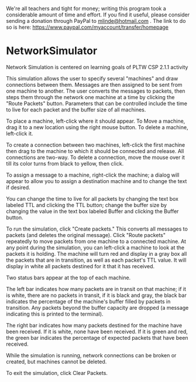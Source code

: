 We're all teachers and tight for money; writing this program took a considerable amount of time and effort. If you find it useful, please consider sending a donation through PayPal to mlinde@hotmail.com . The link to do so is here: https://www.paypal.com/myaccount/transfer/homepage

# NetworkSimulator
Network Simulation is centered on learning goals of PLTW CSP 2.1.1 activity

This simulation allows the user to specify several "machines" and draw connections between them. Messages are then assigned to be sent from one machine to another. The user converts the messages to packets, then steps them through the network one machine at a time by clicking the "Route Packets" button. Parameters that can be controlled include the time to live for each packet and the buffer size of all machines.

To place a machine, left-click where it should appear. To Move a machine, drag it to a new location using the right mouse button. To delete a machine, left-click it.

To create a connection between two machines, left-click the first machine then drag to the machine to which it should be connected and release. All connections are two-way. To delete a connection, move the mouse over it till its color turns from black to yellow, then click.

To assign a message to a machine, right-click the machine; a dialog will appear to allow you to assign a destination machine and to change the text if desired. 

You can change the time to live for all packets by changing the text box labeled TTL and clicking the TTL button; change the buffer size by changing the value in the text box labeled Buffer and clicking the Buffer button.

To run the simulation, click "Create packets." This converts all messages to packets (and deletes the original message). Click "Route packets" repeatedly to move packets from one machine to a connected machine. At any point during the simulation, you can left-click a machine to look at the packets it is holding. The machine will turn red and display in a gray box all the packets that are in transition, as well as each packet's TTL value. It will display in white all packets destined for it that it has received. 

Two status bars appear at the top of each machine. 

The left bar indicates how many packets are in transit on that machine; if it is white, there are no packets in transit, if it is black and gray, the black bar indicates the percentage of the machine's buffer filled by packets in transition. Any packets beyond the buffer capacity are dropped (a message indicating this is printed to the terminal).

The right bar indicates how many packets destined for the machine have been received. If it is white, none have been received. If it is green and red, the green bar indicates the percentage of expected packets that have been received.

While the simulation is running, network connections can be broken or created, but machines cannot be deleted.

To exit the simulation, click Clear Packets.
